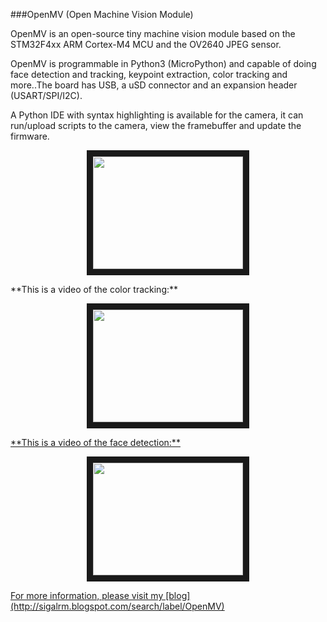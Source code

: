 ###OpenMV (Open Machine Vision Module)

OpenMV is an open-source tiny machine vision module based on the STM32F4xx ARM Cortex-M4 MCU and the OV2640 JPEG sensor.

OpenMV is programmable in Python3 (MicroPython) and capable of doing face detection and tracking, keypoint extraction, color tracking and more..The board has USB, a uSD connector and an expansion header (USART/SPI/I2C).

A Python IDE with syntax highlighting is available for the camera, it can run/upload scripts to the camera, view the framebuffer and update the firmware.

<p align="center">
<img src="https://raw.githubusercontent.com/iabdalkader/openmv/master/eagle/openmv1/openmv.jpeg" width="240" height="180" border="10">
</p>
**This is a video of the color tracking:**
<p align="center">
<a href="http://www.youtube.com/watch?feature=player_embedded&v=T-oMfnEsa1o
" target="_blank"><img src="http://img.youtube.com/vi/T-oMfnEsa1o/0.jpg" 
alt="" width="240" height="180" border="10" />
</p>
**This is a video of the face detection:**
<p align="center">
<a href="http://www.youtube.com/watch?feature=player_embedded&v=SdQF5JI4kzU
" target="_blank"><img src="http://img.youtube.com/vi/SdQF5JI4kzU/0.jpg" 
alt="" width="240" height="180" border="10" />
</p>
For more information, please visit my [blog](http://sigalrm.blogspot.com/search/label/OpenMV)
